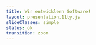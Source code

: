 ```yaml
---
title: Wir entwicklern Software!
layout: presentation.11ty.js
slideClasses: simple
status: ok
transition: zoom
---
```




